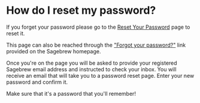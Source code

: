 # How do I reset my password? #
If you forget your password please go to the [Reset Your Password][1] page to 
reset it.

This page can also be reached through the ["Forgot your password?"][1] link 
provided on the Sagebrew homepage. 

Once you're on the page you will be asked to provide your 
registered Sagebrew email address and instructed to check your inbox. 
You will receive an email that will take you to a password reset page. 
Enter your new password and confirm it. 

Make sure that it's a password that you'll remember!


[1]: /accounts/password_reset/